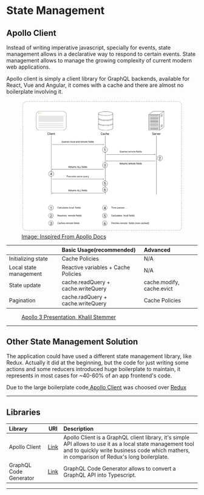 # State Management

## Apollo Client

Instead of writing imperative javascript, specially for events, state management allows in a declarative way to respond to certain events. State management allows to manage the growing complexity of current modern web applications.

Apollo client is simply a client library for GraphQL backends, available for React, Vue and Angular, it comes with a cache and there are almost no boilerplate involving it.

<figure>
  <img src="../../images/stateManagement.png" alt="apollo state management"/>
  <a href="https://www.apollographql.com/docs/react/local-state/local-state-management/">
  <figcaption>Image: Inspired From Apollo Docs</figcaption>
  </a>
</figure>

|                        | Basic Usage(recommended)            | Advanced                  |
| :--------------------- | :---------------------------------- | :------------------------ |
| Initializing state     | Cache Policies                      | N/A                       |
| Local state management | Reactive variables + Cache Policies | N/A                       |
| State update           | cache.readQuery + cache.writeQuery  | cache.modify, cache.evict |
| Pagination             | cache.radQuery + cache.writeQuery   | Cache Policies            |

<figure>
  <a href="https://youtu.be/xASrlg9rmR4?t=1176">
  <figcaption>Apollo 3 Presentation, Khalil Stemmer</figcaption>
  </a>
</figure>

<hr/>

## Other State Management Solution

The application could have used a different state management library, like Redux. Actually it did at the beginning, but the code for just writing some actions and some reducers introduced huge boilerplate to maintain, it represents in most cases for ~40-60% of an app frontend's code.

Due to the large boilerplate code,[Apollo Client](https://www.apollographql.com/docs/react/) was choosed over [Redux](https://redux.js.org/)

<hr/>

## Libraries

| Library                |                        URI                        | Description                                                                                                                                                                                               |
| :--------------------- | :-----------------------------------------------: | :-------------------------------------------------------------------------------------------------------------------------------------------------------------------------------------------------------- |
| Apollo Client          | [Link](https://www.apollographql.com/docs/react/) | Apollo Client is a GraphQL client library, it's simple API allows to use it as a local state management tool and to quickly write business code which mathers, in comparison of Redux's long boilerplate. |
| GraphQL Code Generator |    [Link](https://graphql-code-generator.com/)    | GraphQL Code Generator allows to convert a GraphQL API into Typescript.                                                                                                                                   |

<hr/>
